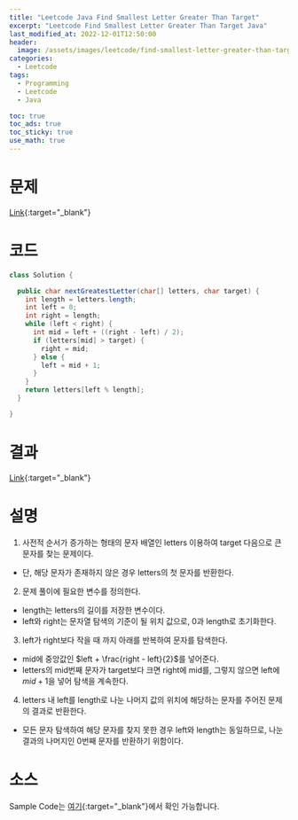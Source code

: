 ```yaml
---
title: "Leetcode Java Find Smallest Letter Greater Than Target"
excerpt: "Leetcode Find Smallest Letter Greater Than Target Java"
last_modified_at: 2022-12-01T12:50:00
header:
  image: /assets/images/leetcode/find-smallest-letter-greater-than-target.png
categories:
  - Leetcode
tags:
  - Programming
  - Leetcode
  - Java

toc: true
toc_ads: true
toc_sticky: true
use_math: true
---
```

# 문제
[Link](https://leetcode.com/problems/find-smallest-letter-greater-than-target){:target="_blank"}

# 코드
```java
class Solution {

  public char nextGreatestLetter(char[] letters, char target) {
    int length = letters.length;
    int left = 0;
    int right = length;
    while (left < right) {
      int mid = left + ((right - left) / 2);
      if (letters[mid] > target) {
        right = mid;
      } else {
        left = mid + 1;
      }
    }
    return letters[left % length];
  }

}
```

# 결과
[Link](https://leetcode.com/submissions/detail/852627234/){:target="_blank"}

# 설명
1. 사전적 순서가 증가하는 형태의 문자 배열인 letters 이용하여 target 다음으로 큰 문자를 찾는 문제이다.
- 단, 해당 문자가 존재하지 않은 경우 letters의 첫 문자를 반환한다.

2. 문제 풀이에 필요한 변수를 정의한다.
- length는 letters의 길이를 저장한 변수이다.
- left와 right는 문자열 탐색의 기준이 될 위치 값으로, 0과 length로 초기화한다.

3. left가 right보다 작을 때 까지 아래를 반복하여 문자를 탐색한다.
- mid에 중앙값인 $left + \frac{right - left}{2}$를 넣어준다.
- letters의 mid번째 문자가 target보다 크면 right에 mid를, 그렇지 않으면 left에 $mid + 1$을 넣어 탐색을 계속한다.

4. letters 내 left를 length로 나눈 나머지 값의 위치에 해당하는 문자를 주어진 문제의 결과로 반환한다.
- 모든 문자 탐색하여 해당 문자를 찾지 못한 경우 left와 length는 동일하므로, 나눈 결과의 나머지인 0번째 문자를 반환하기 위함이다.

# 소스
Sample Code는 [여기](https://github.com/GracefulSoul/leetcode/blob/master/src/main/java/gracefulsoul/problems/FindSmallestLetterGreaterThanTarget.java){:target="_blank"}에서 확인 가능합니다.